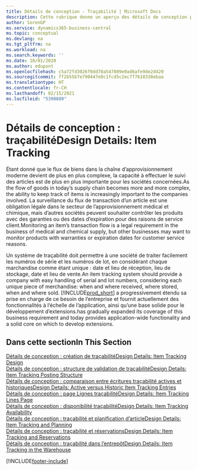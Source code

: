 ```yaml
---
title: Détails de conception - Traçabilité | Microsoft Docs
description: Cette rubrique donne un aperçu des détails de conception pour la traçabilité.
author: SorenGP
ms.service: dynamics365-business-central
ms.topic: conceptual
ms.devlang: na
ms.tgt_pltfrm: na
ms.workload: na
ms.search.keywords: ''
ms.date: 10/01/2020
ms.author: edupont
ms.openlocfilehash: c5a72fd3026f0dd78a547809e0ad6afe9de2d420
ms.sourcegitcommit: ff2b55b7e790447e0c1fcd5c2ec7f7610338ebaa
ms.translationtype: HT
ms.contentlocale: fr-CH
ms.lasthandoff: 02/15/2021
ms.locfileid: "5390889"
---
```

# <a name="design-details-item-tracking"></a><span data-ttu-id="78952-103">Détails de conception : traçabilité</span><span class="sxs-lookup"><span data-stu-id="78952-103">Design Details: Item Tracking</span></span>
<span data-ttu-id="78952-104">Étant donné que le flux de biens dans la chaîne d’approvisionnement moderne devient de plus en plus complexe, la capacité à effectuer le suivi des articles est de plus en plus importante pour les sociétés concernées.</span><span class="sxs-lookup"><span data-stu-id="78952-104">As the flow of goods in today’s supply chain becomes more and more complex, the ability to keep track of items is increasingly important to the companies involved.</span></span> <span data-ttu-id="78952-105">La surveillance du flux de transaction d’un article est une obligation légale dans le secteur de l’approvisionnement médical et chimique, mais d’autres sociétés peuvent souhaiter contrôler les produits avec des garanties ou des dates d’expiration pour des raisons de service client.</span><span class="sxs-lookup"><span data-stu-id="78952-105">Monitoring an item’s transaction flow is a legal requirement in the business of medical and chemical supply, but other businesses may want to monitor products with warranties or expiration dates for customer service reasons.</span></span>  

<span data-ttu-id="78952-106">Un système de traçabilité doit permettre à une société de traiter facilement les numéros de série et les numéros de lot, en considérant chaque marchandise comme étant unique : date et lieu de réception, lieu de stockage, date et lieu de vente.</span><span class="sxs-lookup"><span data-stu-id="78952-106">An item tracking system should provide a company with easy handling of serial and lot numbers, considering each unique piece of merchandise: when and where received, where stored, when and where sold.</span></span> [!INCLUDE[prod_short](includes/prod_short.md)] <span data-ttu-id="78952-107">a progressivement étendu sa prise en charge de ce besoin de l’entreprise et fournit actuellement des fonctionnalités à l’échelle de l’application, ainsi qu’une base solide pour le développement d’extensions.</span><span class="sxs-lookup"><span data-stu-id="78952-107">has gradually expanded its coverage of this business requirement and today provides application-wide functionality and a solid core on which to develop extensions.</span></span>  

## <a name="in-this-section"></a><span data-ttu-id="78952-108">Dans cette section</span><span class="sxs-lookup"><span data-stu-id="78952-108">In This Section</span></span>  
[<span data-ttu-id="78952-109">Détails de conception : création de traçabilité</span><span class="sxs-lookup"><span data-stu-id="78952-109">Design Details: Item Tracking Design</span></span>](design-details-item-tracking-design.md)  
[<span data-ttu-id="78952-110">Détails de conception : structure de validation de traçabilité</span><span class="sxs-lookup"><span data-stu-id="78952-110">Design Details: Item Tracking Posting Structure</span></span>](design-details-item-tracking-posting-structure.md)  
[<span data-ttu-id="78952-111">Détails de conception : comparaison entre écritures traçabilité actives et historiques</span><span class="sxs-lookup"><span data-stu-id="78952-111">Design Details: Active versus Historic Item Tracking Entries</span></span>](design-details-active-versus-historic-item-tracking-entries.md)  
[<span data-ttu-id="78952-112">Détails de conception : page Lignes traçabilité</span><span class="sxs-lookup"><span data-stu-id="78952-112">Design Details: Item Tracking Lines Page</span></span>](design-details-item-tracking-lines-window.md)  
[<span data-ttu-id="78952-113">Détails de conception : disponibilité traçabilité</span><span class="sxs-lookup"><span data-stu-id="78952-113">Design Details: Item Tracking Availability</span></span>](design-details-item-tracking-availability.md)  
[<span data-ttu-id="78952-114">Détails de conception : traçabilité et planification d’article</span><span class="sxs-lookup"><span data-stu-id="78952-114">Design Details: Item Tracking and Planning</span></span>](design-details-item-tracking-and-planning.md)  
[<span data-ttu-id="78952-115">Détails de conception : traçabilité et réservations</span><span class="sxs-lookup"><span data-stu-id="78952-115">Design Details: Item Tracking and Reservations</span></span>](design-details-item-tracking-and-reservations.md)  
[<span data-ttu-id="78952-116">Détails de conception : traçabilité dans l’entrepôt</span><span class="sxs-lookup"><span data-stu-id="78952-116">Design Details: Item Tracking in the Warehouse</span></span>](design-details-item-tracking-in-the-warehouse.md)


[!INCLUDE[footer-include](includes/footer-banner.md)]